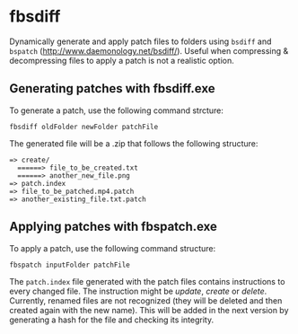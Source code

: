 # fbsdiff
Dynamically generate and apply patch files to folders using `bsdiff` and `bspatch` (http://www.daemonology.net/bsdiff/). Useful when compressing & decompressing files to apply a patch is not a realistic option.

## Generating patches with fbsdiff.exe

To generate a patch, use the following command strcture:

```
fbsdiff oldFolder newFolder patchFile
```

The generated file will be a .zip that follows the following structure:

```
=> create/
  ======> file_to_be_created.txt
  ======> another_new_file.png
=> patch.index
=> file_to_be_patched.mp4.patch
=> another_existing_file.txt.patch
```

## Applying patches with fbspatch.exe

To apply a patch, use the following command structure:

```
fbspatch inputFolder patchFile
```

The `patch.index` file generated with the patch files contains instructions to every changed file. The instruction might be *update*, *create* or *delete*. Currently, renamed files are not recognized (they will be deleted and then created again with the new name). This will be added in the next version by generating a hash for the file and checking its integrity.
